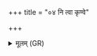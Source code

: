 +++
title = "०४ नि त्वा कृण्वे"

+++
<details><summary>मूलम् (GR)</summary>

नि त्वा कृण्वे संनहने  
नि कुरीरे न्य् ओपशे ।  
नि त्वाधमस्मिंल् लोम्नि  
न्य् उ त्वा मुष्कयोर् मृजे ॥
</details>